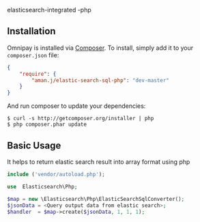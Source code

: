 elasticsearch-integrated -php

## Installation

Omnipay is installed via [Composer](http://getcomposer.org/). To install, simply add it
to your `composer.json` file:

```json
{
    "require": {
        "aman.j/elastic-search-sql-php": "dev-master"
    }
}
```

And run composer to update your dependencies:

    $ curl -s http://getcomposer.org/installer | php
    $ php composer.phar update

## Basic Usage

It helps to return elastic search result into array format using php
```php
include ('vendor/autoload.php');

use  Elasticsearch\Php;

$map = new \Elasticsearch\Php\ElasticSearchSqlConverter();
$jsonData = <Query output data from elastic search>;
$handler  = $map->create($jsonData, 1, 1, 1);
```